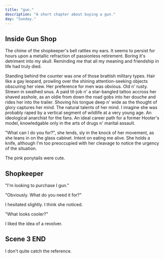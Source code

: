 ```yaml
---
title: "gun."
description: "A short chapter about buying a gun."
day: "Sunday."
---
```

<!--
## Scene 1 START - gun.

### Wallet Monologue.

You stare at your wallet. Your wallet stares back. There's money. But it's sick. Devoid of all culture. Ominously flick. Curiously plith. Pity in its crumb. A venture of foam upon a lilith of numb. So you give it your lust. A sign of your love. An abundance of lithe and a home in your crust. For the loyalty of heart. For your new best friend. For a shuckle of mildew. The chive of your pretend. Yet your offering is paltry. Without charm. Without pride. As it lingers for a cure. A kick in it's stride. So worship these notes. Validation in their crisp. Outline upon their lilac surface. Your suffer without a kiss. Embracing its judgement which strikes you with fear. So to be a better person who you call most near. It creeds. You blare. Ceremony in dissociation. Amongst the decorations of colour and quantity. Proving it's presence in fickle and gold. So now in your wallet. You notice nothing but pride. The mystique of a millionaire, at a fraction of the lie. Your wallet is lordship. The priest of your veins. Tickle me lucky. Tickle me vain. The disdain of this poor soul.

### Describe Tampons / Milo

The weekly shop. Danger's Harper Quinn. I walk past a packet of tampons. The beauty aisle. A menstrual sensation enthralled in the candid exasperation of a desperate lowlife. A murky sign of affection. Nostalgia's golden trickle. Reminding you just how weak you truly are. I'd chew on em' if they didn't remind me so much of Milo. Her erratic touch. The boiled ingenuity of her misanthropic mind. Washed against an afflictive sleaze of mindless inconsequence. I suppose I simply wanted to hold her. Embrace her. Call her nice things. Perhaps more than she herself wanted to be held or spoken to. As an ode to my own quixotic desires, now working against me in a defective ward of malevolent circumstance. Hospitalised. Locking my one true love away in a blighted cage of impractical pursuits, never to be realised again. Stupid sop. I think I should get chips. Should I get chips? I mean, chips have never done anyone any harm. At least as far as I can tell. Aside from fat people. I wouldn't fuck a fat person, but at least I'm denying a real huffer from binging any further. Allow me to assist, fat whore. I no longer felt like eating chips.

I walk past a young couple. They seem happy. Healthy. Despair. Reason to self-annihilate. I respond by plunging my hand into a bubbling vat of corrugated butter. Drowning my sorrows in the creamy goodness of a pasturised opulence. The ice cream in my hand melts. Matching the temperature of my soul. I feel sick. Their laughter was svelte. Sleek. You could feel it in their presence. Maybe it was the feeling of co-existence itself. The apparition of gurn n' chunk, splitting together in a rolling cylinder of tempered aurelia. Yet how did I fit into all of this? Who would be my other half, young and desirable, or was I destined to remained pauper in this perversion of public space? I continued to stew in my unending jealousy. Alternating between pudding and sadness. I grasped at a packet of two-minute noodles, wishing instead that it was a girlfriend. Although I guess noodles offered a similar comfort. Twiddle n' warmth in it's deciduous long strands, as they curl around your tongue in a yellow melt of fine-grained perfection. Then I thought of Milo. Then my body sank. Caving into it's interior. De-pitted for all it was worth. My face became both truly petrified, yet ambivalent to the premise of life itself. Stark in it's seltzer. Inanimate in it's shapelessness. Reimagined in it's waucht quaff of satanic fear. I assured myself it was okay. Perhaps Milo would appear from behind the vast refrigeration of milk and other lactose-intolerant odities to tell me that everything was okay. With a smile thrown in for good measure. It didn't happen. But thank god the apple pie was on special. It would go well with the week-old cream in the fridge.

### Describe the store

I wasn't exactly sure why I came to the supermarket. "Maintain minimal function," reads a menacing teleprompter inside my head. I decide to ignore it. Although peppy in my remarks, at the very least I hadn't lost my sarcasm. The one true thing in life keeping me alive. Foundation upon an American staple of student debt and ketchup. Rotting the minds of us all. Ultimately, it wouldn't have made much of a difference if I'd simply perished right here where my very feet stand, in amidst the fresh produce section. Covered in a relative stampede of avocados. Conveniently fading in the soles of these overpriced shoes, to be permanently transfixed onto a tombstone made from soot and bone. I needed to concentrate. A plastic edge with a plantain for violence. With one hand on my narcissistic plea, beat begrudgingly against the clap of my jaw, I claw my way through the interior of the store. Now left in the capable hands of consumerist advertising to guide me towards an ideal set of nutritional choices. My foot takes one step into what seems like a vernacular of aluminum cans and toasted boxes. Sheen upon the loneliness of the infirmary white aisles and their gloss of duclaire. Radiating an unrelenting eleutheromania of UV into the cornea of my eye, incinerating all bacteria amongst the cardboard cities of crackers n' blue pastries drifting in amongst the discount stickers begging for your boutique. I place my hand on a coffee. Do I even drink coffee? Well, I do now. As I placed it half-willingly into the hand basket weighing me down. Soiling my mood in gloom. Zany like a princess. Wearer of this crown. I taste my mouth and it's not pretty. Sad.

Poultry. Meat. I needed meat. To be a real man. With real beans. A hunk o' skunk. Gnawin' through a steady chain o' solid proteins. With a side o' glue to hold it all down. The aromatic disparity of a roasted chickens grabs me. Cutting into my wiring. Daring me to breathe. Creamy pasta salad. Thank you, ma'am. Tins of reconstituted tallow. Clog me, baby. Hold me and fuck me into a co-op of shame. Forget the greens. The party of drones. Antioxidonts. Pick up a bunch o' yellows n' chow it down sideways. The gook chokes. Another beautiful entry point into the wired solaces of fraught boredom. Mac n' Cheese was fair game, and although I was unsure as to how I was going to haul several dozen boxes back to my front door, I at least made the effort to upgrade my hand carrier to a fully-fledged shopping cart. Mission accomplished. Now call me a soldier and hand me my award. My facial hair grazed against the undiluted air of the supermarket shelves. Disconfigured

### Describe the checkout

I proceed to the checkout. A greasy teenager in tight jeans greets me. Her camel toe snares back. Grouched in a perinephritis of cheese-slice plastic. Masticating under the pressure of an abusive father. Ulcerating in a moistened shrill. My mouth dries into a prune-like state. Her gunt glistens. Reflecting upon the lacerated tiger stripes on her purple spaced-out arms. I wouldn't have even fucked her mother if you'd given me a million dollars and a bucket of sand to lay my ruined cock in peace. Her body was like gazing into a dysfunctional projector for the disfigured. Lips the size of banana trees. Her mulled hair, as thin as a deceased whore. It smelt of dried cum, and not the cute kind. I grab the items from my shopping cart and I place them onto the conveyor belt. A feminist's nightmare. She passes me a dry look of contempt. Nice one, honey. Barely lifting her gargantuan arms to scan the on-coming onslaught of nutrition which she wanted nothing more than to smother her thick face with. As she dreams of throat-fucking a freshly cut cantalope, straight from the hands of a rough dyke. Nice n' dykie, as they say. Her camel toe loosens. Pieces of gunk fall out from her vagina and onto the floor. What a glorious day to be alive in this half-wit therapy of mind-boggling dismay. I make sure she doesn't crush the two-minute noodles with her heavy lesbian hands. In noodles we trust.

## Scene 1 END

####

## Scene 2 START

## Describe Mall.

Bright lights n' dazzlin' situations. The croon was neigh, and I was neither here, nor there. Lost inside the slipstream of a fernlike observation. Slurpin' a 30 cent cup o' Calder Joe's. The inferior granulose of a flocculent bean, flung against the cold chill of a dysfunctional respirator. Grindin'. Scramble. Makin' coffee in the back of my tongue. That fucker was a cancer waitin' to happen, whether I liked it or not. Croak. My neck picks up the regatta of a strong wind. I turn behind me. A thought captures my attention. I place my hand in my left pocket, searcching for a joint I rolled earlier. It was like tryin' a find a needle in a gaystack. The homophobia really ROCKS it. Who knows, maybe I'd receive one free NASCAR-inspired blow-job if I continued the spontaneity. You could really taste the wet. Fuck off Calder Joe, you tasteless piece of shit. A child runs towards his mother, exasperating his lungs with a repetitive tune. That narcissistic cunt. He bites into a Jackie Bar, as his anemic body blurs into a peripheral vision of wonky convolution. I just wanted to snap his legs in two and use them as chopsticks. The mall truly was a man-made pleasure to be thrust at all times, at all hours of the day. Plaid in it's false pasta-like like tendrils. Sloppin' fun across the five-storey smorgasboard of blood, guts n' entertainment, for the whole family to enjoy. Need a haircut? Well, fuckin' come on in and our next available DILF will try he best, as he scrapes the semen from his asshole and attempts to deliver you a penchant for khaki cheer and universal healthcare. Tea shops. Sweat shops. All kinds of roundish goods, designed to infiltrate and swallow in the loamy scrunge of a back-house shoot out. 2nd floor, up the staircase, and to your right.

## A Gun shop.

I couldn't help but notice the teens standing outside of a gun shop. The chubby one was holding an oversized Pikachu. Probably a substitute for her botched self-esteem. A future webcam model without the features of a girl. Bundled amongst a consortium of varicose veins, smothered in dark eyeliner and lasange sauce. The heartfelt struggles of a teeny-bopper. It felt like the kind of situation where a seasoned pick-up artist would swoop in, claiming to be 12, in an attempt to collect hymen from today's youth. Posting about it on a clandestine blog for the unadjusted in society. A Remington Model 870 pump-action shotgun catches my eye in the window. You could tell it wanted to be held. To be pointed into the soft forehead of another woman, for the gratitude of an intense amount of leverage n' a cuck shot between the eyes. It was a feeling only permitted during war time, so I would have to wait. Truth was that I actually knew nothing about guns, aside from their stark representation in art and media. I mean, what purpose could one have with a firearm? A symbol of status. The ultimate dare against a largely unarmed population. I was intrigued. It felt like I was in an ol' Western. In the middle of the Navada desert. The rolling hills of Route 405, fit for a stranger with a glock n' a gall for danger. Actually, it was on the 3rd floor of the mall next to the Sushi bar, but it was an attractive thematic construct to ponder.  The perfect companion to my thoughts, through a unviable level of sexualisation which would surely take place soon thereafter.

-->

## Inside Gun Shop

The chime of the shopkeeper's bell rattles my ears. It seems to persist for hours upon a metallic refraction of passionless retirement. Boring it's detriment into my skull. Reminding me that all my meaning and friendship in life had truly died. 

Standing behind the counter was one of those brattish military types. Hair like a gay leopard, prowling over the shining attention-seeking objects obscuring her view. Her preference for men was obvious. Old n' rusty. Strewn in swathed snus. A paid tit-job n' a star-bangled tattoo accross her shaved asshole, as an oldie from down the road gobs into her douche and rides her into the trailer. Shoving his tongue deep n' wide as the thought of glory captures her mind. The natural talents of her mind. I imagine she was probably raped by a vertical segment of wildlife at a very young age. An ideological anarchist for the fans. An ideal career path for a former Hooter's model, knowledgable only in the arts of drugs n' marital assault. 

"What can I do you for?", she lends, sly in the knock of her movement, as she leans in on the glass cabinet. Intent on eating me alive. She holds a knife, although I'm too preoccupied with her cleavage to notice the urgency of the situation. 


The pink ponytails were cute.





## Shopkeeper


"I'm looking to purchase I gun."

"Obviously. What do you need it for?"

I hesitated slightly. I think she noticed.

"What looks cooler?"

I liked the idea of a revolver.

## Scene 3 END



I don't quite catch the reference.